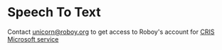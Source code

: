 # Speech To Text

Contact unicorn@roboy.org to get access to Roboy's account for [CRIS Microsoft service](https://www.cris.ai/)

